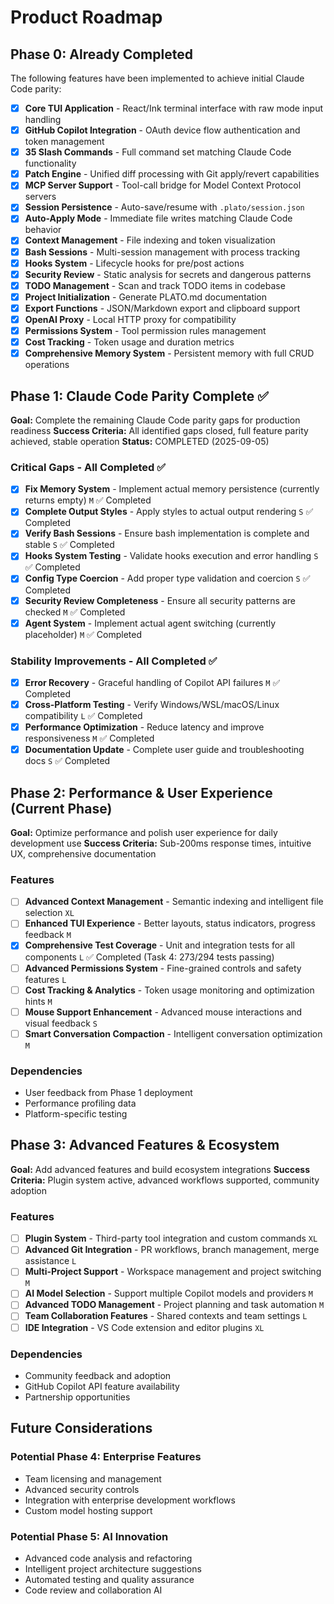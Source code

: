 # Product Roadmap

## Phase 0: Already Completed

The following features have been implemented to achieve initial Claude Code parity:

- [x] **Core TUI Application** - React/Ink terminal interface with raw mode input handling
- [x] **GitHub Copilot Integration** - OAuth device flow authentication and token management  
- [x] **35 Slash Commands** - Full command set matching Claude Code functionality
- [x] **Patch Engine** - Unified diff processing with Git apply/revert capabilities
- [x] **MCP Server Support** - Tool-call bridge for Model Context Protocol servers
- [x] **Session Persistence** - Auto-save/resume with `.plato/session.json`
- [x] **Auto-Apply Mode** - Immediate file writes matching Claude Code behavior
- [x] **Context Management** - File indexing and token visualization
- [x] **Bash Sessions** - Multi-session management with process tracking
- [x] **Hooks System** - Lifecycle hooks for pre/post actions
- [x] **Security Review** - Static analysis for secrets and dangerous patterns
- [x] **TODO Management** - Scan and track TODO items in codebase
- [x] **Project Initialization** - Generate PLATO.md documentation
- [x] **Export Functions** - JSON/Markdown export and clipboard support
- [x] **OpenAI Proxy** - Local HTTP proxy for compatibility
- [x] **Permissions System** - Tool permission rules management
- [x] **Cost Tracking** - Token usage and duration metrics
- [x] **Comprehensive Memory System** - Persistent memory with full CRUD operations

## Phase 1: Claude Code Parity Complete ✅

**Goal:** Complete the remaining Claude Code parity gaps for production readiness
**Success Criteria:** All identified gaps closed, full feature parity achieved, stable operation
**Status:** COMPLETED (2025-09-05)

### Critical Gaps - All Completed ✅

- [x] **Fix Memory System** - Implement actual memory persistence (currently returns empty) `M` ✅ Completed
- [x] **Complete Output Styles** - Apply styles to actual output rendering `S` ✅ Completed
- [x] **Verify Bash Sessions** - Ensure bash implementation is complete and stable `S` ✅ Completed
- [x] **Hooks System Testing** - Validate hooks execution and error handling `S` ✅ Completed
- [x] **Config Type Coercion** - Add proper type validation and coercion `S` ✅ Completed
- [x] **Security Review Completeness** - Ensure all security patterns are checked `M` ✅ Completed
- [x] **Agent System** - Implement actual agent switching (currently placeholder) `M` ✅ Completed

### Stability Improvements - All Completed ✅

- [x] **Error Recovery** - Graceful handling of Copilot API failures `M` ✅ Completed
- [x] **Cross-Platform Testing** - Verify Windows/WSL/macOS/Linux compatibility `L` ✅ Completed
- [x] **Performance Optimization** - Reduce latency and improve responsiveness `M` ✅ Completed
- [x] **Documentation Update** - Complete user guide and troubleshooting docs `S` ✅ Completed

## Phase 2: Performance & User Experience (Current Phase)

**Goal:** Optimize performance and polish user experience for daily development use
**Success Criteria:** Sub-200ms response times, intuitive UX, comprehensive documentation

### Features

- [ ] **Advanced Context Management** - Semantic indexing and intelligent file selection `XL`
- [ ] **Enhanced TUI Experience** - Better layouts, status indicators, progress feedback `M`
- [x] **Comprehensive Test Coverage** - Unit and integration tests for all components `L` ✅ Completed (Task 4: 273/294 tests passing)
- [ ] **Advanced Permissions System** - Fine-grained controls and safety features `L`
- [ ] **Cost Tracking & Analytics** - Token usage monitoring and optimization hints `M`
- [ ] **Mouse Support Enhancement** - Advanced mouse interactions and visual feedback `S`
- [ ] **Smart Conversation Compaction** - Intelligent conversation optimization `M`

### Dependencies

- User feedback from Phase 1 deployment
- Performance profiling data
- Platform-specific testing

## Phase 3: Advanced Features & Ecosystem

**Goal:** Add advanced features and build ecosystem integrations
**Success Criteria:** Plugin system active, advanced workflows supported, community adoption

### Features

- [ ] **Plugin System** - Third-party tool integration and custom commands `XL`
- [ ] **Advanced Git Integration** - PR workflows, branch management, merge assistance `L`
- [ ] **Multi-Project Support** - Workspace management and project switching `M`
- [ ] **AI Model Selection** - Support multiple Copilot models and providers `M`
- [ ] **Advanced TODO Management** - Project planning and task automation `M`
- [ ] **Team Collaboration Features** - Shared contexts and team settings `L`
- [ ] **IDE Integration** - VS Code extension and editor plugins `XL`

### Dependencies

- Community feedback and adoption
- GitHub Copilot API feature availability
- Partnership opportunities

## Future Considerations

### Potential Phase 4: Enterprise Features
- Team licensing and management
- Advanced security controls
- Integration with enterprise development workflows
- Custom model hosting support

### Potential Phase 5: AI Innovation
- Advanced code analysis and refactoring
- Intelligent project architecture suggestions  
- Automated testing and quality assurance
- Code review and collaboration AI